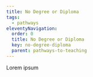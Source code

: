 ```yaml
---
title: No Degree or Diploma
tags:
  - pathways
eleventyNavigation:
  order: 0
  title: No Degree or Diploma
  key: no-degree-diploma
  parent: pathways-to-teaching
---
```

Lorem ipsum